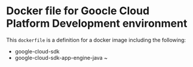 # Docker file for Goocle Cloud Platform Development environment

This `dockerfile` is a definition for a docker image including the following:

* google-cloud-sdk
* google-cloud-sdk-app-engine-java
~